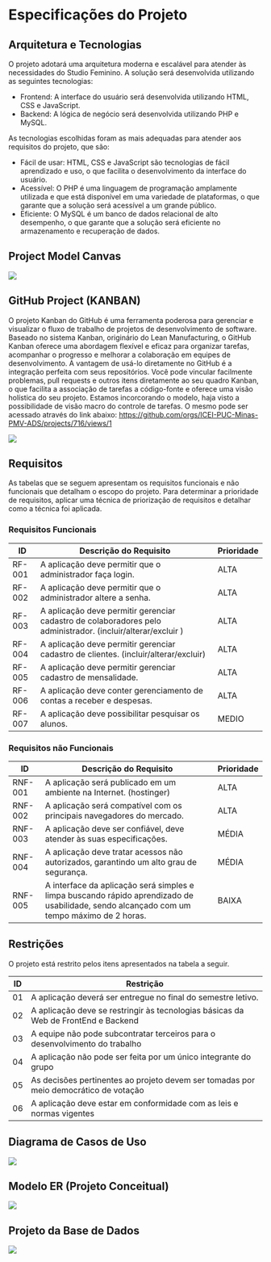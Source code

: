 # Especificações do Projeto

## Arquitetura e Tecnologias

O projeto adotará uma arquitetura moderna e escalável para atender às necessidades do Studio Feminino. A solução será desenvolvida utilizando as seguintes tecnologias:

- Frontend: A interface do usuário será desenvolvida utilizando HTML, CSS e JavaScript.
- Backend: A lógica de negócio será desenvolvida utilizando PHP e MySQL.

As tecnologias escolhidas foram as mais adequadas para atender aos requisitos do projeto, que são:
- Fácil de usar: HTML, CSS e JavaScript são tecnologias de fácil aprendizado e uso, o que facilita o desenvolvimento da interface do usuário.
- Acessível: O PHP é uma linguagem de programação amplamente utilizada e que está disponível em uma variedade de plataformas, o que garante que a solução será acessível a um grande público.
- Eficiente: O MySQL é um banco de dados relacional de alto desempenho, o que garante que a solução será eficiente no armazenamento e recuperação de dados.

## Project Model Canvas

![](https://github.com/ICEI-PUC-Minas-PMV-ADS/pmv-ads-2023-2-e5-proj-empext-t1-pmv-ads-2023-2-e5-proj-gymsync/blob/main/docs/img/Project%20Model%20Canvas.png)

## GitHub Project (KANBAN)

O projeto Kanban do GitHub é uma ferramenta poderosa para gerenciar e visualizar o fluxo de trabalho de projetos de desenvolvimento de software. Baseado no sistema Kanban, originário do Lean Manufacturing,
o GitHub Kanban oferece uma abordagem flexível e eficaz para organizar tarefas, acompanhar o progresso e melhorar a colaboração em equipes de desenvolvimento.
A vantagem de usá-lo diretamente no GitHub é a integração perfeita com seus repositórios. Você pode vincular facilmente problemas, pull requests e outros itens diretamente ao seu quadro Kanban,
o que facilita a associação de tarefas a código-fonte e oferece uma visão holística do seu projeto.
Estamos incorcorando o modelo, haja visto a possibilidade de visão macro do controle de tarefas. O mesmo pode ser acessado através do link abaixo:
https://github.com/orgs/ICEI-PUC-Minas-PMV-ADS/projects/716/views/1

![](https://github.com/ICEI-PUC-Minas-PMV-ADS/pmv-ads-2023-2-e5-proj-empext-t1-pmv-ads-2023-2-e5-proj-gymsync/blob/main/docs/img/KANBAN%2019.11.23.png)

## Requisitos

As tabelas que se seguem apresentam os requisitos funcionais e não funcionais que detalham o escopo do projeto. Para determinar a prioridade de requisitos, aplicar uma técnica de priorização de requisitos e detalhar como a técnica foi aplicada.

### Requisitos Funcionais

|ID    | Descrição do Requisito  | Prioridade |
|------|-----------------------------------------|----|
|RF-001| A aplicação deve permitir que o administrador faça login. | ALTA |
|RF-002| A aplicação deve permitir que o administrador altere a senha. | ALTA |
|RF-003| A aplicação deve permitir gerenciar cadastro de colaboradores pelo administrador. (incluir/alterar/excluir ) | ALTA |
|RF-004| A aplicação deve permitir gerenciar cadastro de clientes. (incluir/alterar/excluir) | ALTA |
|RF-005| A aplicação deve permitir gerenciar cadastro de mensalidade. | ALTA |
|RF-006| A aplicação deve conter gerenciamento de contas a receber e despesas.| ALTA |
|RF-007| A aplicação deve possibilitar pesquisar os alunos. | MEDIO |



### Requisitos não Funcionais

|ID     | Descrição do Requisito  |Prioridade |
|-------|-------------------------|----|
|RNF-001| A aplicação será publicado em um ambiente na Internet. (hostinger) | ALTA | 
|RNF-002| A aplicação será compatível com os principais navegadores do mercado. |  ALTA | 
|RNF-003| A aplicação deve ser confiável, deve atender às suas especificações. |  MÉDIA | 
|RNF-004| A aplicação deve tratar acessos não autorizados, garantindo um alto grau de segurança. |  MÉDIA | 
|RNF-005| A interface da aplicação será simples e limpa buscando rápido aprendizado de usabilidade, sendo alcançado com um tempo máximo de 2 horas. |  BAIXA | 

## Restrições

O projeto está restrito pelos itens apresentados na tabela a seguir.

|ID| Restrição                                             |
|--|-------------------------------------------------------|
|01| A aplicação deverá ser entregue no final do semestre letivo. |
|02| A aplicação deve se restringir às tecnologias básicas da Web de FrontEnd e Backend        |
|03| A equipe não pode subcontratar terceiros para o desenvolvimento do trabalho        |
|04| A aplicação não pode ser feita por um único integrante do grupo        |
|05| As decisões pertinentes ao projeto devem ser tomadas por meio democrático de votação        |
|06| A aplicação deve estar em conformidade com as leis e normas vigentes        |

## Diagrama de Casos de Uso

![](https://github.com/ICEI-PUC-Minas-PMV-ADS/pmv-ads-2023-2-e5-proj-empext-t1-pmv-ads-2023-2-e5-proj-gymsync/blob/main/docs/img/Diagrama%20de%20Casos%20de%20Uso%20(GymSync).png)

## Modelo ER (Projeto Conceitual)

![](https://github.com/ICEI-PUC-Minas-PMV-ADS/pmv-ads-2023-2-e5-proj-empext-t1-pmv-ads-2023-2-e5-proj-gymsync/blob/main/docs/img/Modelo%20ER%201.png)

## Projeto da Base de Dados

![](https://github.com/ICEI-PUC-Minas-PMV-ADS/pmv-ads-2023-2-e5-proj-empext-t1-pmv-ads-2023-2-e5-proj-gymsync/blob/main/docs/img/Diagrama%20ER%20de%20banco%20de%20dados.png)
